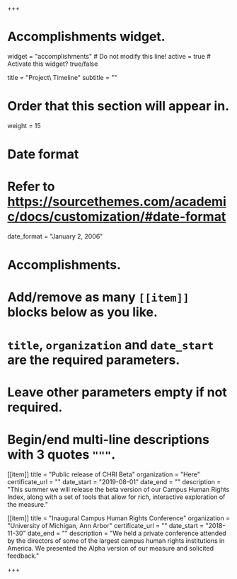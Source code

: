 +++
# Accomplishments widget.
widget = "accomplishments"  # Do not modify this line!
active = true  # Activate this widget? true/false

title = "Project\ Timeline"
subtitle = ""

# Order that this section will appear in.
weight = 15

# Date format
#   Refer to https://sourcethemes.com/academic/docs/customization/#date-format
date_format = "January 2, 2006"

# Accomplishments.
#   Add/remove as many `[[item]]` blocks below as you like.
#   `title`, `organization` and `date_start` are the required parameters.
#   Leave other parameters empty if not required.
#   Begin/end multi-line descriptions with 3 quotes `"""`.

[[item]]
  title = "Public release of CHRI Beta"
  organization = "Here"
  certificate_url = ""
  date_start = "2019-08-01"
  date_end = ""
  description = "This summer we will release the beta version of our Campus Human Rights Index, along with a set of tools that allow for rich, interactive exploration of the measure."

[[item]]
  title = "Inaugural Campus Human Rights Conference"
  organization = "University of Michigan, Ann Arbor"
  certificate_url = ""
  date_start = "2018-11-30"
  date_end = ""
  description = "We held a private conference attended by the directors of some of the largest campus human rights institutions in America. We presented the Alpha version of our measure and solicited feedback."
  
+++

